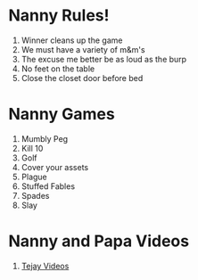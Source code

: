 # Nanny Rules!

1. Winner cleans up the game
2. We must have a variety of m&m's
3. The excuse me better be as loud as the burp
4. No feet on the table
5. Close the closet door before bed



# Nanny Games
1. Mumbly Peg
2. Kill 10
3. Golf
4. Cover your assets
5. Plague
6. Stuffed Fables
7. Spades
8. Slay

# Nanny and Papa Videos
1. [Tejay Videos](https://photos.google.com/share/AF1QipOytERHhYkRRQbl8DgikOmpD3-T4VNdE9z_PyWC7RswmVlLA5Kgy4xB97sOusBkeA)
